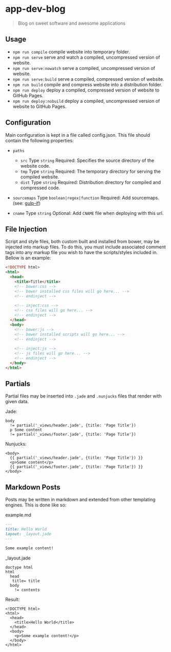 # app-dev-blog
> Blog on sweet software and awesome applications

## Usage
- `npm run compile` compile website into temporary folder.
- `npm run serve` serve and watch a compiled, uncompressed version of website.
- `npm run serve:nowatch` serve a compiled, uncompressed version of website.
- `npm run serve:build` serve a compiled, compressed version of website.
- `npm run build` compile and compress website into a distribution folder.
- `npm run deploy` deploy a compiled, compressed version of website to GitHub Pages.
- `npm run deploy:nobuild` deploy a compiled, uncompressed version of website to GitHub Pages.

## Configuration
Main configuration is kept in a file called config.json. This file should contain the following properties:
- `paths`
  - `src` Type `string` Required: Specifies the source directory of the website code.
  - `tmp` Type `string` Required: The temporary directory for serving the compiled website.
  - `dist` Type `string` Required: Distribution directory for compiled and compressed code.

- `sourcemaps` Type `boolean|regex|function` Required: Add sourcemaps. (see: [gulp-if](https://www.npmjs.com/package/gulp-if))
- `cname` Type `string` Optional: Add `CNAME` file when deploying with this url.

## File Injection
Script and style files, both custom built and installed from bower, may be injected into markup files. To do this, you must include associated comment tags into any markup file you wish to have the scripts/styles included in. Bellow is an example:

```html
<!DOCTYPE html>
<html>
  <head>
    <title>Title</title>
    <!-- bower:css -->
    <!-- bower installed css files will go here... -->
    <!-- endinject -->
    
    <!-- inject:css -->
    <!-- css files will go here... -->
    <!-- endinject -->
  </head>
  <body>
    <!-- bower:js -->
    <!-- bower installed scripts will go here... -->
    <!-- endinject -->
    
    <!-- inject:js -->
    <!-- js files will go here... -->
    <!-- endinject -->
  </body>
</html>
```

## Partials
Partial files may be inserted into `.jade` and `.nunjucks` files that render with given data.

Jade:
```jade
body
  != partial('_views/header.jade', {title: 'Page Title'})
  p Some content
  != partial('_views/footer.jade', {title: 'Page Title'})
```

Nunjucks:
```nunjucks
<body>
  {{ partial('_views/header.jade', {title: 'Page Title'}) }}
  <p>Some content</p>
  {{ partial('_views/footer.jade', {title: 'Page Title'}) }}
</body>
```

## Markdown Posts
Posts may be written in markdown and extended from other templating engines. This is done like so:

example.md
```md
---
title: Hello World
layout: _layout.jade
---

Some example content!
```

_layout.jade
```
doctype html
html
  head
   title= title
  body
    != contents
```

Result:
```
<!DOCTYPE html>
<html>
  <head>
    <title>Hello World</title>
  </head>
  <body>
    <p>Some example content!</p>
  </body>
</html>
```